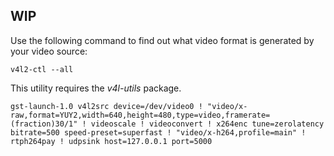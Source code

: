 ## WIP

Use the following command to find out what video format is generated by your video source:
```shell
v4l2-ctl --all
```
This utility requires the *v4l-utils* package.

```shell
gst-launch-1.0 v4l2src device=/dev/video0 ! "video/x-raw,format=YUY2,width=640,height=480,type=video,framerate=(fraction)30/1" ! videoscale ! videoconvert ! x264enc tune=zerolatency bitrate=500 speed-preset=superfast ! "video/x-h264,profile=main" ! rtph264pay ! udpsink host=127.0.0.1 port=5000
```
